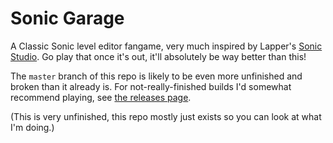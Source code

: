 # Sonic Garage

A Classic Sonic level editor fangame, very much inspired by Lapper's [Sonic Studio](https://sonicstudiofangame.weebly.com/information.html). Go play that once it's out, it'll absolutely be way better than this!

The `master` branch of this repo is likely to be even more unfinished and broken than it already is. For not-really-finished builds I'd somewhat recommend playing, see [the releases page](../../releases).

(This is very unfinished, this repo mostly just exists so you can look at what I'm doing.)